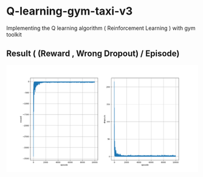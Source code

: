 # Q-learning-gym-taxi-v3
Implementing the Q learning algorithm  ( Reinforcement Learning ) with gym toolkit

## Result ( (Reward , Wrong Dropout) / Episode)
![Reward , Wrong Dropout) / Episode](https://github.com/Ali-Fayzi/q-learning-gym-taxi-v3/blob/main/Result.png?raw=true)
